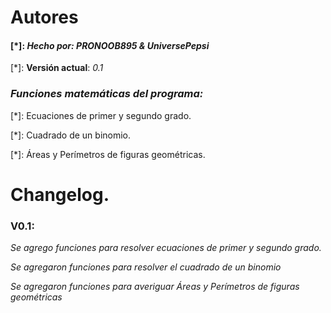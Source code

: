# Autores
#### [*]: _Hecho por: PRONOOB895 & UniversePepsi_

[*]: **Versión actual**: _0.1_

### _Funciones matemáticas del programa:_

[*]: Ecuaciones de primer y segundo grado.

[*]: Cuadrado de un binomio.

[*]: Áreas y Perímetros de figuras geométricas.

# Changelog.
### V0.1:
_Se agrego funciones para resolver ecuaciones de primer y segundo grado._

_Se agregaron funciones para resolver el cuadrado de un binomio_

_Se agregaron funciones para averiguar Áreas y Perímetros de figuras geométricas_
